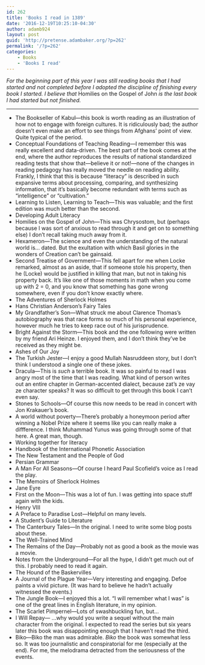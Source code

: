 ```yaml
---
id: 262
title: 'Books I read in 1389'
date: '2016-12-19T10:25:10-04:30'
author: adamb924
layout: post
guid: 'http://pretense.adambaker.org/?p=262'
permalink: '/?p=262'
categories:
    - Books
    - 'Books I read'
---
```


*For the beginning part of this year I was still reading books that I had started and not completed before I adopted the discipline of finishing every book I started. I believe that* Homilies on the Gospel of John *is the last book I had started but not finished.*

- - - - - -

- The Bookseller of Kabul—this book is worth reading as an illustration of how not to engage with foreign cultures. It is ridiculously bad; the author doesn’t even make an effort to see things from Afghans’ point of view. Quite typical of the period.
- Conceptual Foundations of Teaching Reading—I remember this was really excellent and data-driven. The best part of the book comes at the end, where the author reproduces the results of national standardized reading tests that show that—believe it or not!—none of the changes in reading pedagogy has really moved the needle on reading ability. Frankly, I think that this is because “literacy” is described in such expansive terms about processing, comparing, and synthesizing information, that it’s basically become redundant with terms such as “intelligence” or “cultivation.”
- Learning to Listen, Learning to Teach—This was valuable; and the first edition was much better than the second.
- Developing Adult Literacy
- Homilies on the Gospel of John—This was Chrysostom, but (perhaps because I was sort of anxious to read through it and get on to something else) I don’t recall taking much away from it.
- Hexameron—The science and even the understanding of the natural world is… dated. But the exultation with which Basil glories in the wonders of Creation can’t be gainsaid.
- Second Treatise of Government—This fell apart for me when Locke remarked, almost as an aside, that if someone stole his property, then he (Locke) would be justified in killing that man, but not in taking his property back. It’s like one of those moments in math when you come up with 2 = 0, and you know that something has gone wrong somewhere, even if you don’t know exactly where.
- The Adventures of Sherlock Holmes
- Hans Christian Anderson’s Fairy Tales
- My Grandfather’s Son—What struck me about Clarence Thomas’s autobiography was that race forms so much of his personal experience, however much he tries to keep race out of his jurisprudence.
- Bright Against the Storm—This book and the one following were written by my friend Ari Heinze. I enjoyed them, and I don’t think they’ve be received as they might be.
- Ashes of Our Joy
- The Turkish Jester—I enjoy a good Mullah Nasruddeen story, but I don’t think I understood a single one of these jokes.
- Dracula—This is *such* a terrible book. It was so painful to read I was angry most of the time that I was reading. What kind of person writes out an entire chapter in German-accented dialect, because zat’s ze vay ze character speaks? It was so difficult to get through this book I can’t even say.
- Stones to Schools—Of course this now needs to be read in concert with Jon Krakauer’s book.
- A world without poverty—There’s probably a honeymoon period after winning a Nobel Prize where it seems like you can really make a diffference. I think Muhammad Yunus was going through some of that here. A great man, though.
- Working together for literacy
- Handbook of the International Phonetic Association
- The New Testament and the People of God
- Persian Grammar
- A Man For All Seasons—Of course I heard Paul Scofield’s voice as I read the play.
- The Memoirs of Sherlock Holmes
- Jane Eyre
- First on the Moon—This was a lot of fun. I was getting into space stuff again with the kids.
- Henry VIII
- A Preface to Paradise Lost—Helpful on many levels.
- A Student’s Guide to Literature
- The Canterbury Tales—In the original. I need to write some blog posts about these.
- The Well-Trained Mind
- The Remains of the Day—Probably not as good a book as the movie was a movie.
- Notes from the Underground—For all the hype, I didn’t get much out of this. I probably need to read it again.
- The Hound of the Baskervilles
- A Journal of the Plague Year—Very interesting and engaging. Defoe paints a vivid picture. (It was hard to believe he hadn’t actually witnessed the events.)
- The Jungle Book—I enjoyed this a lot. “I will remember what I was” is one of the great lines in English literature, in my opinion.
- The Scarlet Pimpernel—Lots of swashbuckling fun, but…
- I Will Repay— …why would you write a sequel without the main character from the original. I expected to read the series but six years later this book was disappointing enough that I haven’t read the third.
- Biko—Biko the man was admirable. *Biko* the book was somewhat less so. It was too journalistic and conspiratorial for me (especially at the end). For me, the melodrama detracted from the seriousness of the events.